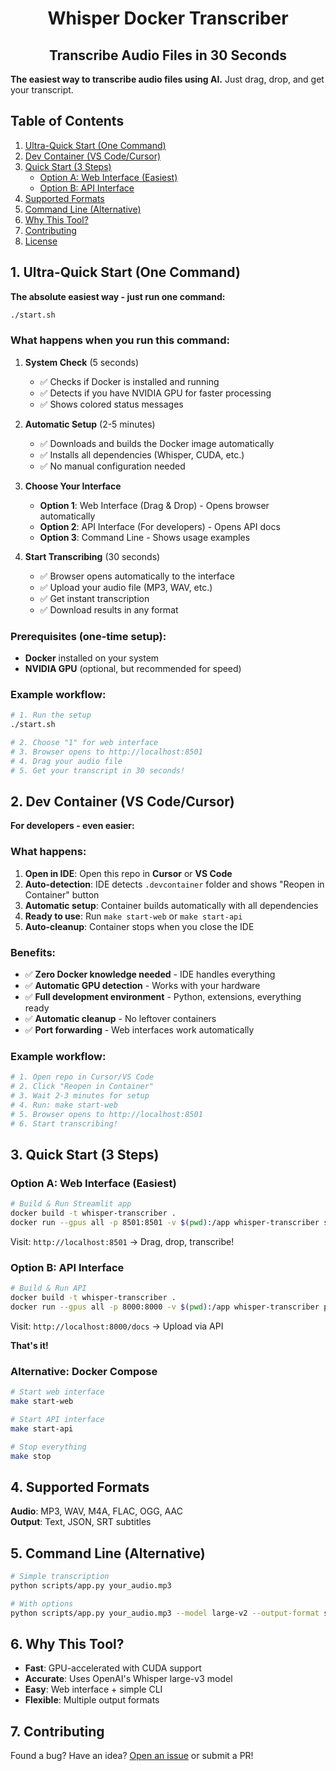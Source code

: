 <h1 align="center">Whisper Docker Transcriber</h1>

<h2 align="center">Transcribe Audio Files in 30 Seconds</h2>

**The easiest way to transcribe audio files using AI.** Just drag, drop, and get your transcript.

## Table of Contents

1. [Ultra-Quick Start (One Command)](#1-ultra-quick-start-one-command)
2. [Dev Container (VS Code/Cursor)](#2-dev-container-vs-codecursor)
3. [Quick Start (3 Steps)](#3-quick-start-3-steps)
   - [Option A: Web Interface (Easiest)](#option-a-web-interface-easiest)
   - [Option B: API Interface](#option-b-api-interface)
4. [Supported Formats](#4-supported-formats)
5. [Command Line (Alternative)](#5-command-line-alternative)
6. [Why This Tool?](#6-why-this-tool)
7. [Contributing](#7-contributing)
8. [License](#8-license)

## 1. Ultra-Quick Start (One Command)

**The absolute easiest way - just run one command:**

```bash
./start.sh
```

### What happens when you run this command:

1. **System Check** (5 seconds)
   - ✅ Checks if Docker is installed and running
   - ✅ Detects if you have NVIDIA GPU for faster processing
   - ✅ Shows colored status messages

2. **Automatic Setup** (2-5 minutes)
   - ✅ Downloads and builds the Docker image automatically
   - ✅ Installs all dependencies (Whisper, CUDA, etc.)
   - ✅ No manual configuration needed

3. **Choose Your Interface**
   - **Option 1**: Web Interface (Drag & Drop) - Opens browser automatically
   - **Option 2**: API Interface (For developers) - Opens API docs
   - **Option 3**: Command Line - Shows usage examples

4. **Start Transcribing** (30 seconds)
   - ✅ Browser opens automatically to the interface
   - ✅ Upload your audio file (MP3, WAV, etc.)
   - ✅ Get instant transcription
   - ✅ Download results in any format

### Prerequisites (one-time setup):
- **Docker** installed on your system
- **NVIDIA GPU** (optional, but recommended for speed)

### Example workflow:
```bash
# 1. Run the setup
./start.sh

# 2. Choose "1" for web interface
# 3. Browser opens to http://localhost:8501
# 4. Drag your audio file
# 5. Get your transcript in 30 seconds!
```

## 2. Dev Container (VS Code/Cursor)

**For developers - even easier:**

### What happens:
1. **Open in IDE**: Open this repo in **Cursor** or **VS Code**
2. **Auto-detection**: IDE detects `.devcontainer` folder and shows "Reopen in Container" button
3. **Automatic setup**: Container builds automatically with all dependencies
4. **Ready to use**: Run `make start-web` or `make start-api`
5. **Auto-cleanup**: Container stops when you close the IDE

### Benefits:
- ✅ **Zero Docker knowledge needed** - IDE handles everything
- ✅ **Automatic GPU detection** - Works with your hardware
- ✅ **Full development environment** - Python, extensions, everything ready
- ✅ **Automatic cleanup** - No leftover containers
- ✅ **Port forwarding** - Web interfaces work automatically

### Example workflow:
```bash
# 1. Open repo in Cursor/VS Code
# 2. Click "Reopen in Container" 
# 3. Wait 2-3 minutes for setup
# 4. Run: make start-web
# 5. Browser opens to http://localhost:8501
# 6. Start transcribing!
```

## 3. Quick Start (3 Steps)

### Option A: Web Interface (Easiest)
```bash
# Build & Run Streamlit app
docker build -t whisper-transcriber .
docker run --gpus all -p 8501:8501 -v $(pwd):/app whisper-transcriber streamlit run scripts/web_app.py --server.port=8501 --server.address=0.0.0.0
```
Visit: `http://localhost:8501` → Drag, drop, transcribe!

### Option B: API Interface
```bash
# Build & Run API
docker build -t whisper-transcriber .
docker run --gpus all -p 8000:8000 -v $(pwd):/app whisper-transcriber python scripts/app.py /app/audio.mp3 --api
```
Visit: `http://localhost:8000/docs` → Upload via API

**That's it!**

### Alternative: Docker Compose
```bash
# Start web interface
make start-web

# Start API interface  
make start-api

# Stop everything
make stop
```

## 4. Supported Formats
**Audio**: MP3, WAV, M4A, FLAC, OGG, AAC  
**Output**: Text, JSON, SRT subtitles

## 5. Command Line (Alternative)
```bash
# Simple transcription
python scripts/app.py your_audio.mp3

# With options
python scripts/app.py your_audio.mp3 --model large-v2 --output-format srt
```

## 6. Why This Tool?
- **Fast**: GPU-accelerated with CUDA support
- **Accurate**: Uses OpenAI's Whisper large-v3 model
- **Easy**: Web interface + simple CLI
- **Flexible**: Multiple output formats

## 7. Contributing
Found a bug? Have an idea? [Open an issue](https://github.com/yourusername/whisper-docker-transcriber/issues) or submit a PR!


